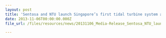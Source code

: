 ```yaml
---
layout: post
title: 'Sentosa and NTU launch Singapore’s first tidal turbine system at Sentosa Boardwalk'
date: 2013-11-06T00:00:00.000Z
file_url: /files/resources/news/20131106_Media-Release_Sentosa_NTU_launch_tidal_turbine_system_at_Sentosa_Boardwalk.pdf

---
```


